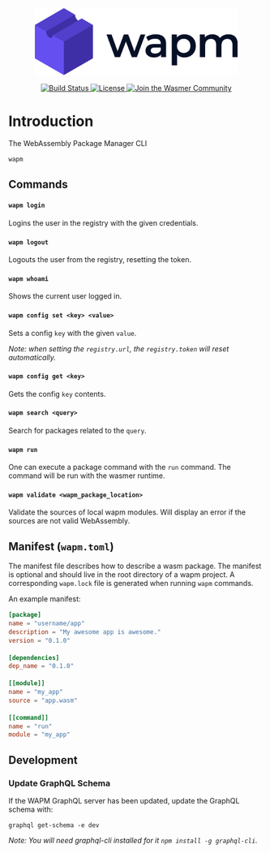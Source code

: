 <p align="center">
  <a href="https://wapm.dev" target="_blank" rel="noopener noreferrer">
    <img width="400" src="assets/logo.png" alt="Wapm logo">
  </a>
</p>

<p align="center">
  <a href="https://dev.azure.com/wasmerio/wapm-cli/_build?definitionId=2">
    <img src="https://dev.azure.com/wasmerio/wapm-cli/_apis/build/status/wasmerio.wapm-cli?branchName=master" alt="Build Status">
  </a>
  <a href="https://github.com/wasmerio/wasmer/blob/master/LICENSE">
    <img src="https://img.shields.io/github/license/wasmerio/wasmer.svg" alt="License">
  </a>
  <a href="https://spectrum.chat/wasmer">
    <img src="https://withspectrum.github.io/badge/badge.svg" alt="Join the Wasmer Community">
  </a>
</p>

# Introduction

The WebAssembly Package Manager CLI

```
wapm
```

## Commands

#### `wapm login`

Logins the user in the registry with the given credentials.

#### `wapm logout`

Logouts the user from the registry, resetting the token.

#### `wapm whoami`

Shows the current user logged in.

#### `wapm config set <key> <value>`

Sets a config `key` with the given `value`.

_Note: when setting the `registry.url`, the `registry.token` will reset automatically._

#### `wapm config get <key>`

Gets the config `key` contents.

#### `wapm search <query>`

Search for packages related to the `query`.

#### `wapm run`

One can execute a package command with the `run` command. The command will be run with the wasmer runtime.

#### `wapm validate <wapm_package_location>`

Validate the sources of local wapm modules. Will display an error if the sources are not valid WebAssembly.

## Manifest (`wapm.toml`)

The manifest file describes how to describe a wasm package. The manifest is optional and should live in 
the root directory of a wapm project. A corresponding `wapm.lock` file is generated when running `wapm`
commands.

An example manifest:

```toml
[package]
name = "username/app"
description = "My awesome app is awesome."
version = "0.1.0"

[dependencies]
dep_name = "0.1.0"

[[module]]
name = "my_app"
source = "app.wasm"

[[command]]
name = "run"
module = "my_app"
```

## Development

### Update GraphQL Schema

If the WAPM GraphQL server has been updated, update the GraphQL schema with:

```
graphql get-schema -e dev
```

_Note: You will need graphql-cli installed for it `npm install -g graphql-cli`._

[1]: https://webassembly.github.io/spec/core/appendix/custom.html
[2]: https://wasmer.io
